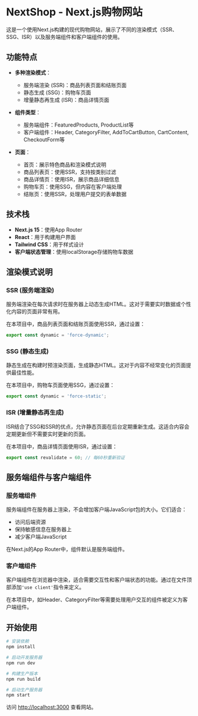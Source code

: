 # NextShop - Next.js购物网站

这是一个使用Next.js构建的现代购物网站，展示了不同的渲染模式（SSR、SSG、ISR）以及服务端组件和客户端组件的使用。

## 功能特点

- **多种渲染模式**：
  - 服务端渲染 (SSR)：商品列表页面和结账页面
  - 静态生成 (SSG)：购物车页面
  - 增量静态再生成 (ISR)：商品详情页面

- **组件类型**：
  - 服务端组件：FeaturedProducts, ProductList等
  - 客户端组件：Header, CategoryFilter, AddToCartButton, CartContent, CheckoutForm等

- **页面**：
  - 首页：展示特色商品和渲染模式说明
  - 商品列表页：使用SSR，支持按类别过滤
  - 商品详情页：使用ISR，展示商品详细信息
  - 购物车页：使用SSG，但内容在客户端处理
  - 结账页：使用SSR，处理用户提交的表单数据

## 技术栈

- **Next.js 15**：使用App Router
- **React**：用于构建用户界面
- **Tailwind CSS**：用于样式设计
- **客户端状态管理**：使用localStorage存储购物车数据

## 渲染模式说明

### SSR (服务端渲染)

服务端渲染在每次请求时在服务器上动态生成HTML。这对于需要实时数据或个性化内容的页面非常有用。

在本项目中，商品列表页面和结账页面使用SSR，通过设置：

```javascript
export const dynamic = 'force-dynamic';
```

### SSG (静态生成)

静态生成在构建时预渲染页面，生成静态HTML。这对于内容不经常变化的页面提供最佳性能。

在本项目中，购物车页面使用SSG，通过设置：

```javascript
export const dynamic = 'force-static';
```

### ISR (增量静态再生成)

ISR结合了SSG和SSR的优点，允许静态页面在后台定期重新生成。这适合内容会定期更新但不需要实时更新的页面。

在本项目中，商品详情页面使用ISR，通过设置：

```javascript
export const revalidate = 60; // 每60秒重新验证
```

## 服务端组件与客户端组件

### 服务端组件

服务端组件在服务器上渲染，不会增加客户端JavaScript包的大小。它们适合：
- 访问后端资源
- 保持敏感信息在服务器上
- 减少客户端JavaScript

在Next.js的App Router中，组件默认是服务端组件。

### 客户端组件

客户端组件在浏览器中渲染，适合需要交互性和客户端状态的功能。通过在文件顶部添加`'use client'`指令来定义。

在本项目中，如Header、CategoryFilter等需要处理用户交互的组件被定义为客户端组件。

## 开始使用

```bash
# 安装依赖
npm install

# 启动开发服务器
npm run dev

# 构建生产版本
npm run build

# 启动生产服务器
npm start
```

访问 [http://localhost:3000](http://localhost:3000) 查看网站。
